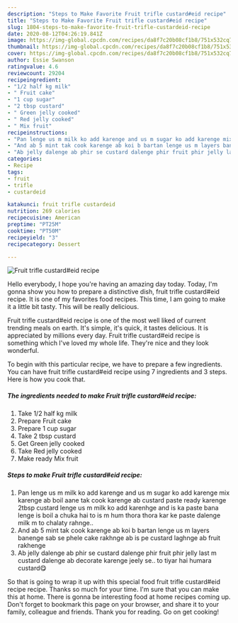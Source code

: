 ```yaml
---
description: "Steps to Make Favorite Fruit trifle custard#eid recipe"
title: "Steps to Make Favorite Fruit trifle custard#eid recipe"
slug: 1804-steps-to-make-favorite-fruit-trifle-custardeid-recipe
date: 2020-08-12T04:26:19.841Z
image: https://img-global.cpcdn.com/recipes/da8f7c20b08cf1b8/751x532cq70/fruit-trifle-custardeid-recipe-recipe-main-photo.jpg
thumbnail: https://img-global.cpcdn.com/recipes/da8f7c20b08cf1b8/751x532cq70/fruit-trifle-custardeid-recipe-recipe-main-photo.jpg
cover: https://img-global.cpcdn.com/recipes/da8f7c20b08cf1b8/751x532cq70/fruit-trifle-custardeid-recipe-recipe-main-photo.jpg
author: Essie Swanson
ratingvalue: 4.6
reviewcount: 29204
recipeingredient:
- "1/2 half kg milk"
- " Fruit cake"
- "1 cup sugar"
- "2 tbsp custard"
- " Green jelly cooked"
- " Red jelly cooked"
- " Mix fruit"
recipeinstructions:
- "Pan lenge us m milk ko add karenge and us m sugar ko add karenge mix karenge ab boil aane tak cook karenge ab custard paste ready karenge 2tbsp custard lenge us m milk ko add karenhge and is ka paste bana lenge is boil a chuka hai to is m hum thora thora kar ke paste dalenge milk m to chalaty rahnge.."
- "And ab 5 mint tak cook karenge ab koi b bartan lenge us m layers banenge sab se phele cake rakhnge ab is pe custard laghnge ab fruit rakhenge"
- "Ab jelly dalenge ab phir se custard dalenge phir fruit phir jelly last m custard dalenge ab decorate karenge jeely se.. to tiyar hai humara custard😋"
categories:
- Recipe
tags:
- fruit
- trifle
- custardeid

katakunci: fruit trifle custardeid 
nutrition: 269 calories
recipecuisine: American
preptime: "PT25M"
cooktime: "PT50M"
recipeyield: "3"
recipecategory: Dessert

---
```



![Fruit trifle custard#eid recipe](https://img-global.cpcdn.com/recipes/da8f7c20b08cf1b8/751x532cq70/fruit-trifle-custardeid-recipe-recipe-main-photo.jpg)

Hello everybody, I hope you're having an amazing day today. Today, I'm gonna show you how to prepare a distinctive dish, fruit trifle custard#eid recipe. It is one of my favorites food recipes. This time, I am going to make it a little bit tasty. This will be really delicious.



Fruit trifle custard#eid recipe is one of the most well liked of current trending meals on earth. It's simple, it's quick, it tastes delicious. It is appreciated by millions every day. Fruit trifle custard#eid recipe is something which I've loved my whole life. They're nice and they look wonderful.


To begin with this particular recipe, we have to prepare a few ingredients. You can have fruit trifle custard#eid recipe using 7 ingredients and 3 steps. Here is how you cook that.

<!--inarticleads1-->

##### The ingredients needed to make Fruit trifle custard#eid recipe:

1. Take 1/2 half kg milk
1. Prepare  Fruit cake
1. Prepare 1 cup sugar
1. Take 2 tbsp custard
1. Get  Green jelly cooked
1. Take  Red jelly cooked
1. Make ready  Mix fruit




<!--inarticleads2-->

##### Steps to make Fruit trifle custard#eid recipe:

1. Pan lenge us m milk ko add karenge and us m sugar ko add karenge mix karenge ab boil aane tak cook karenge ab custard paste ready karenge 2tbsp custard lenge us m milk ko add karenhge and is ka paste bana lenge is boil a chuka hai to is m hum thora thora kar ke paste dalenge milk m to chalaty rahnge..
1. And ab 5 mint tak cook karenge ab koi b bartan lenge us m layers banenge sab se phele cake rakhnge ab is pe custard laghnge ab fruit rakhenge
1. Ab jelly dalenge ab phir se custard dalenge phir fruit phir jelly last m custard dalenge ab decorate karenge jeely se.. to tiyar hai humara custard😋




So that is going to wrap it up with this special food fruit trifle custard#eid recipe recipe. Thanks so much for your time. I'm sure that you can make this at home. There is gonna be interesting food at home recipes coming up. Don't forget to bookmark this page on your browser, and share it to your family, colleague and friends. Thank you for reading. Go on get cooking!
